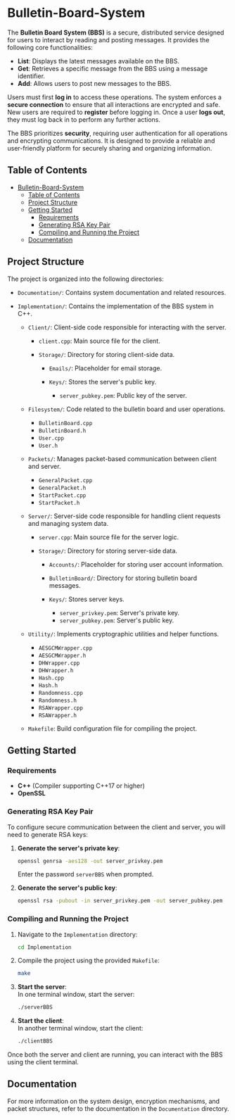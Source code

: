 # Bulletin-Board-System

The **Bulletin Board System (BBS)** is a secure, distributed service designed for users to interact by reading and posting messages. It provides the following core functionalities:

- **List**: Displays the latest messages available on the BBS.
- **Get**: Retrieves a specific message from the BBS using a message identifier.
- **Add**: Allows users to post new messages to the BBS.

Users must first **log in** to access these operations. The system enforces a **secure connection** to ensure that all interactions are encrypted and safe. New users are required to **register** before logging in. Once a user **logs out**, they must log back in to perform any further actions.

The BBS prioritizes **security**, requiring user authentication for all operations and encrypting communications. It is designed to provide a reliable and user-friendly platform for securely sharing and organizing information.

## Table of Contents
- [Bulletin-Board-System](#bulletin-board-system)
  - [Table of Contents](#table-of-contents)
  - [Project Structure](#project-structure)
  - [Getting Started](#getting-started)
    - [Requirements](#requirements)
    - [Generating RSA Key Pair](#generating-rsa-key-pair)
    - [Compiling and Running the Project](#compiling-and-running-the-project)
  - [Documentation](#documentation)


## Project Structure

The project is organized into the following directories:

- `Documentation/`: Contains system documentation and related resources.

- `Implementation/`: Contains the implementation of the BBS system in C++.
  
  - `Client/`: Client-side code responsible for interacting with the server.

    - `client.cpp`: Main source file for the client.

    - `Storage/`: Directory for storing client-side data.

      - `Emails/`: Placeholder for email storage.

      - `Keys/`: Stores the server's public key.

        - `server_pubkey.pem`: Public key of the server.

  - `Filesystem/`: Code related to the bulletin board and user operations.
    - `BulletinBoard.cpp`
    - `BulletinBoard.h`
    - `User.cpp`
    - `User.h`

  - `Packets/`: Manages packet-based communication between client and server.
    - `GeneralPacket.cpp`
    - `GeneralPacket.h`
    - `StartPacket.cpp`
    - `StartPacket.h`

  - `Server/`: Server-side code responsible for handling client requests and managing system data.

    - `server.cpp`: Main source file for the server logic.

    - `Storage/`: Directory for storing server-side data.

      - `Accounts/`: Placeholder for storing user account information.

      - `BulletinBoard/`: Directory for storing bulletin board messages.

      - `Keys/`: Stores server keys.

        - `server_privkey.pem`: Server's private key.
        - `server_pubkey.pem`: Server's public key.

  - `Utility/`: Implements cryptographic utilities and helper functions.
    - `AESGCMWrapper.cpp`
    - `AESGCMWrapper.h`
    - `DHWrapper.cpp`
    - `DHWrapper.h`
    - `Hash.cpp`
    - `Hash.h`
    - `Randomness.cpp`
    - `Randomness.h`
    - `RSAWrapper.cpp`
    - `RSAWrapper.h`

  - `Makefile`: Build configuration file for compiling the project.

## Getting Started

### Requirements

- **C++** (Compiler supporting C++17 or higher)
- **OpenSSL**

### Generating RSA Key Pair

To configure secure communication between the client and server, you will need to generate RSA keys:

1. **Generate the server's private key**:

    ```bash
    openssl genrsa -aes128 -out server_privkey.pem
    ```

    Enter the password `serverBBS` when prompted.

2. **Generate the server's public key**:

    ```bash
    openssl rsa -pubout -in server_privkey.pem -out server_pubkey.pem
    ```

### Compiling and Running the Project

1. Navigate to the `Implementation` directory:

    ```bash
    cd Implementation
    ```

2. Compile the project using the provided `Makefile`:

    ```bash
    make
    ```

3. **Start the server**:  
    In one terminal window, start the server:

    ```bash
    ./serverBBS
    ```

4. **Start the client**:  
    In another terminal window, start the client:

    ```bash
    ./clientBBS
    ```

Once both the server and client are running, you can interact with the BBS using the client terminal.

## Documentation

For more information on the system design, encryption mechanisms, and packet structures, refer to the documentation in the `Documentation` directory.
